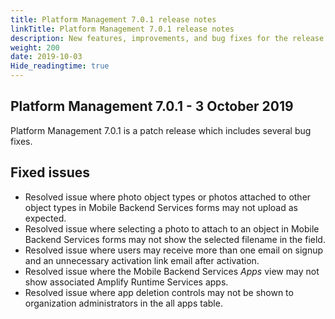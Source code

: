 ```yaml
---
title: Platform Management 7.0.1 release notes
linkTitle: Platform Management 7.0.1 release notes
description: New features, improvements, and bug fixes for the release.
weight: 200
date: 2019-10-03
Hide_readingtime: true
---
```


## Platform Management 7.0.1 - 3 October 2019

Platform Management 7.0.1 is a patch release which includes several bug fixes.

## Fixed issues

* Resolved issue where photo object types or photos attached to other object types in Mobile Backend Services forms may not upload as expected.
* Resolved issue where selecting a photo to attach to an object in Mobile Backend Services forms may not show the selected filename in the field.
* Resolved issue where users may receive more than one email on signup and an unnecessary activation link email after activation.
* Resolved issue where the Mobile Backend Services _Apps_ view may not show associated Amplify Runtime Services apps.
* Resolved issue where app deletion controls may not be shown to organization administrators in the all apps table.
